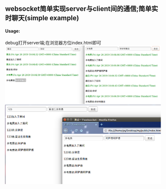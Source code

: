 ## websocket简单实现server与client间的通信;简单实时聊天(simple example)

#### Usage:
debug打开server端;在浏览器方位index.html即可
![Image text](https://github.com/smileyqp/websocketUsage/blob/master/chat.png)
![Image text](https://github.com/smileyqp/websocketUsage/blob/master/websocketchat.png)